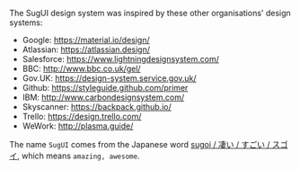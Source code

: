 The SugUI design system was inspired by these other organisations' design systems:

- Google: https://material.io/design/
- Atlassian: https://atlassian.design/
- Salesforce: https://www.lightningdesignsystem.com/
- BBC: http://www.bbc.co.uk/gel/
- Gov.UK: https://design-system.service.gov.uk/
- Github: https://styleguide.github.com/primer
- IBM: http://www.carbondesignsystem.com/
- Skyscanner: https://backpack.github.io/
- Trello: https://design.trello.com/
- WeWork: http://plasma.guide/

The name `SugUI` comes from the Japanese word [sugoi / 凄い / すごい / スゴイ](https://en.wiktionary.org/wiki/sugoi), which means `amazing, awesome`.
